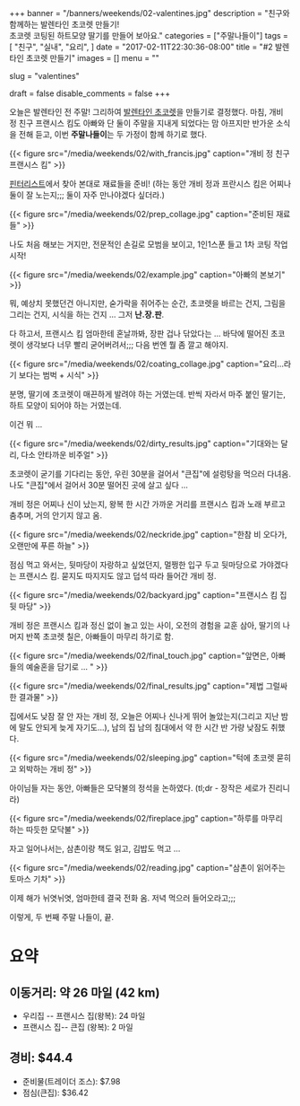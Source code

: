 +++
banner = "/banners/weekends/02-valentines.jpg"
description = "친구와 함께하는 발렌타인 초코렛 만들기! \
  초코렛 코팅된 하트모양 딸기를 만들어 보아요."
categories = ["주말나들이"]
tags = [
  "친구",
  "실내",
  "요리",
]
date = "2017-02-11T22:30:36-08:00"
title = "#2 발렌타인 초코렛 만들기"
images = []
menu = ""

slug = "valentines"

draft = false
disable_comments = false
+++

오늘은 발렌타인 전 주말! 그리하여 [발렌타인 초코렛](https://pin.it/n55jHQ8)을
만들기로 결정했다. 마침, 개비 정 친구 프랜시스 킴도 아빠와 단 둘이 주말을
지내게 되었다는 맘 아프지만 반가운 소식을 전해 듣고, 이번 **주말나들이**는 두
가정이 함께 하기로 했다.

{{< figure
  src="/media/weekends/02/with_francis.jpg"
  caption="개비 정 친구 프랜시스 킴" >}}

[핀터리스트](https://pin.it/n55jHQ8)에서 찾아 본대로 재료들을 준비! (하는 동안
개비 정과 프란시스 킴은 어찌나 둘이 잘 노는지;;; 둘이 자주 만나야겠다 싶더라.)

{{< figure
  src="/media/weekends/02/prep_collage.jpg"
  caption="준비된 재료들" >}}

나도 처음 해보는 거지만, 전문적인 손길로 모범을 보이고, 1인1스푼 들고 1차
코팅 작업 시작!

{{< figure
  src="/media/weekends/02/example.jpg"
  caption="아빠의 본보기" >}}

뭐, 예상치 못했던건 아니지만, 숟가락을 쥐어주는 순간, 초코렛을 바르는 건지,
그림을 그리는 건지, 시식을 하는 건지 … 그저 **난.장.판**.

다 하고서, 프랜시스 킴 엄마한테 혼날까봐, 장판 겁나 닦았다는 …
바닥에 떨어진 초코렛이 생각보다 너무 빨리 굳어버려서;;;
다음 번엔 뭘 좀 깔고 해야지.

{{< figure
  src="/media/weekends/02/coating_collage.jpg"
  caption="요리...라기 보다는 범벅 + 시식" >}}

분명, 딸기에 초코렛이 매끈하게 발려야 하는 거였는데.
반씩 자라서 마주 붙인 딸기는, 하트 모양이 되어야 하는 거였는데.

이건 뭐 …

{{< figure
  src="/media/weekends/02/dirty_results.jpg"
  caption="기대와는 달리, 다소 안타까운 비주얼" >}}

초코렛이 굳기를 기다리는 동안, 우린 30분을 걸어서 "큰집"에 설렁탕을 먹으러
다녀옴. 나도 "큰집"에서 걸어서 30분 떨어진 곳에 살고 싶다 …

개비 정은 어찌나 신이 났는지, 왕복 한 시간 가까운 거리를 프랜시스 킴과 노래
부르고 춤추며, 거의 안기지 않고 옴.

{{< figure
  src="/media/weekends/02/neckride.jpg"
  caption="한참 비 오다가, 오랜만에 푸른 하늘" >}}

점심 먹고 와서는, 뒷마당이 자랑하고 싶었던지, 멀쩡한 입구 두고 뒷마당으로
가야겠다는 프랜시스 킴. 묻지도 따지지도 않고 덥석 따라 들어간 개비 정.

{{< figure
  src="/media/weekends/02/backyard.jpg"
  caption="프랜시스 킴 집 뒷 마당" >}}

개비 정은 프랜시스 킴과 정신 없이 놀고 있는 사이,
오전의 경험을 교훈 삼아, 딸기의 나머지 반쪽 초코렛 칠은, 아빠들이 마무리 하기로
함.

{{< figure
  src="/media/weekends/02/final_touch.jpg"
  caption="앞면은, 아빠들의 예술혼을 담기로 … " >}}

{{< figure
  src="/media/weekends/02/final_results.jpg"
  caption="제법 그럴싸한 결과물" >}}

집에서도 낮잠 잘 안 자는 개비 정, 오늘은 어찌나 신나게 뛰어 놀았는지(그리고
지난 밤에 말도 안되게 늦게 자기도…), 남의 집 남의 침대에서 약 한 시간 반 가량
낮잠도 취했다.

{{< figure
  src="/media/weekends/02/sleeping.jpg"
  caption="턱에 초코렛 묻히고 외박하는 개비 정" >}}

아이님들 자는 동안, 아빠들은 모닥불의 정석을 논하였다.
(tl;dr - 장작은 세로가 진리니라)

{{< figure
  src="/media/weekends/02/fireplace.jpg"
  caption="하루를 마무리 하는 따듯한 모닥불" >}}

자고 일어나서는, 삼촌이랑 책도 읽고, 김밥도 먹고 …

{{< figure
  src="/media/weekends/02/reading.jpg"
  caption="삼촌이 읽어주는 토마스 기차" >}}

이제 해가 뉘엿뉘엿, 엄마한테 결국 전화 옴.
저녁 먹으러 들어오라고;;;

이렇게, 두 번째 주말 나들이, 끝.

# 요약

## 이동거리: 약 26 마일 (42 km)

- 우리집 -- 프랜시스 집(왕복): 24 마일
- 프랜시스 집-- 큰집 (왕복): 2 마일

## 경비: $44.4

- 준비물(트레이더 조스): $7.98
- 점심(큰집): $36.42

